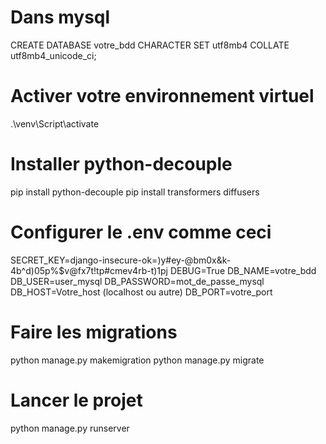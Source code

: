 # Dans mysql

CREATE DATABASE votre_bdd CHARACTER SET utf8mb4 COLLATE utf8mb4_unicode_ci;

# Activer votre environnement virtuel

.\venv\Script\activate

# Installer python-decouple

pip install python-decouple
pip install transformers diffusers

# Configurer le .env comme ceci

SECRET_KEY=django-insecure-ok=)y#ey-@bm0x&k-4b^d)05p%$v@fx7t!tp#cmev4rb-t)1pj
DEBUG=True
DB_NAME=votre_bdd
DB_USER=user_mysql
DB_PASSWORD=mot_de_passe_mysql
DB_HOST=Votre_host (localhost ou autre)
DB_PORT=votre_port

# Faire les migrations

python manage.py makemigration
python manage.py migrate

# Lancer le projet

python manage.py runserver